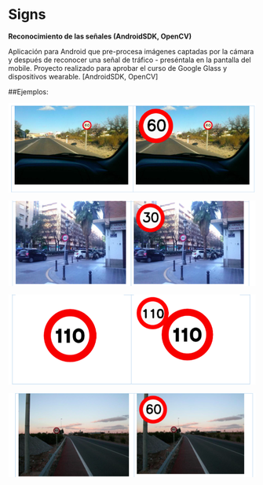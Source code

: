 # Signs
**Reconocimiento de las señales (AndroidSDK, OpenCV)**

Aplicación para Android que pre-procesa imágenes captadas por la cámara y después de reconocer una señal de tráfico - preséntala en la pantalla del mobile. Proyecto realizado para aprobar el curso de Google Glass y dispositivos wearable. [AndroidSDK, OpenCV]


##Ejemplos:

![](https://github.com/Iza-H/Signs/blob/master/resources/screenshots/example1.png)


![](https://github.com/Iza-H/Signs/blob/master/resources/screenshots/example5.png)

![](https://github.com/Iza-H/Signs/blob/master/resources/screenshots/example3.png)

![](https://github.com/Iza-H/Signs/blob/master/resources/screenshots/example2.png)

